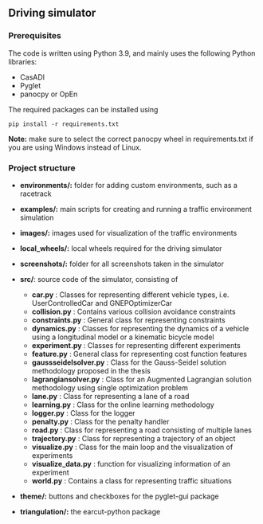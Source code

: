 <!-- Driving simulator -->
## Driving simulator

### Prerequisites
The code is written using Python 3.9, and mainly uses the following Python libraries:
* CasADI
* Pyglet
* panocpy or OpEn

The required packages can be installed using

```
pip install -r requirements.txt
```

**Note:** make sure to select the correct panocpy wheel in requirements.txt if you are using Windows instead of Linux.

### Project structure

* **environments/:** folder for adding custom environments, such as a racetrack

* **examples/:** main scripts for creating and running a traffic environment simulation

* **images/:** images used for visualization of the traffic environments

* **local_wheels/:** local wheels required for the driving simulator

* **screenshots/:** folder for all screenshots taken in the simulator

* **src/**: source code of the simulator, consisting of

  * **car.py** : Classes for representing different vehicle types, i.e. UserControlledCar and GNEPOptimizerCar
  * **collision.py** : Contains various collision avoidance constraints
  * **constraints.py** : General class for representing constraints
  * **dynamics.py** : Classes for representing the dynamics of a vehicle using a longitudinal model or a kinematic bicycle model
  * **experiment.py** : Classes for representing different experiments
  * **feature.py** : General class for representing cost function features
  * **gaussseidelsolver.py** : Class for the Gauss-Seidel solution methodology proposed in the thesis
  * **lagrangiansolver.py** : Class for an Augmented Lagrangian solution methodology using single optimization problem
  * **lane.py** : Class for representing a lane of a road
  * **learning.py** : Class for the online learning methodology
  * **logger.py** : Class for the logger
  * **penalty.py** : Class for the penalty handler
  * **road.py** : Class for representing a road consisting of multiple lanes
  * **trajectory.py** : Class for representing a trajectory of an object
  * **visualize.py** : Class for the main loop and the visualization of experiments
  * **visualize_data.py** : function for visualizing information of an experiment
  * **world.py** : Contains a class for representing traffic situations

* **theme/:** buttons and checkboxes for the pyglet-gui package

* **triangulation/:** the earcut-python package

  
